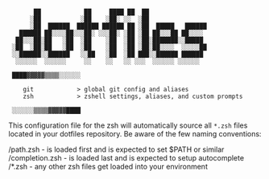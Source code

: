 ```

       ██            ██     ████ ██  ██
      ░██           ░██    ░██░ ░░  ░██
      ░██  ██████  ██████ ██████ ██ ░██  █████   ██████
   ██████ ██░░░░██░░░██░ ░░░██░ ░██ ░██ ██░░░██ ██░░░░
  ██░░░██░██   ░██  ░██    ░██  ░██ ░██░███████░░█████
 ░██  ░██░██   ░██  ░██    ░██  ░██ ░██░██░░░░  ░░░░░██
 ░░██████░░██████   ░░██   ░██  ░██ ███░░██████ ██████
  ░░░░░░  ░░░░░░     ░░    ░░   ░░ ░░░  ░░░░░░ ░░░░░░

 ████▓▓▓▓▓▒▒▒▒░░░░░░

    git            > global git config and aliases
    zsh            > zshell settings, aliases, and custom prompts

 ░░░░░░▒▒▒▒▓▓▓▓▓████
  ```

This configuration file for the zsh will automatically source all `*.zsh` files
located in your dotfiles repository. Be aware of the few naming conventions:

  <tag>/path.zsh        - is loaded first and is expected to set $PATH or similar
  <tag>/completion.zsh  - is loaded last and is expected to setup autocomplete
  <tag>/*.zsh           - any other zsh files get loaded into your environment
